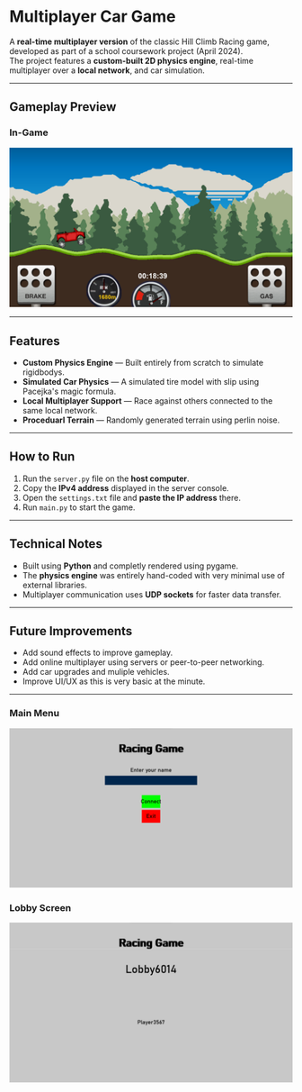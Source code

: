 # Multiplayer Car Game

A **real-time multiplayer version** of the classic Hill Climb Racing game, developed as part of a school coursework project (April 2024).  
The project features a **custom-built  2D physics engine**, real-time multiplayer over a **local network**, and car simulation.

---

## Gameplay Preview

### In-Game
![Gameplay](img3.png)

---

## Features

- **Custom Physics Engine** — Built entirely from scratch to simulate rigidbodys.  
- **Simulated Car Physics** — A simulated tire model with slip using Pacejka's magic formula.
- **Local Multiplayer Support** — Race against others connected to the same local network.  
- **Proceduarl Terrain** — Randomly generated terrain using perlin noise.  

---

## How to Run

1. Run the `server.py` file on the **host computer**.  
2. Copy the **IPv4 address** displayed in the server console.  
3. Open the `settings.txt` file and **paste the IP address** there.  
4. Run `main.py` to start the game.  

---

## Technical Notes

- Built using **Python** and completly rendered using pygame.  
- The **physics engine** was entirely hand-coded with very minimal use of external libraries.  
- Multiplayer communication uses **UDP sockets** for faster data transfer.  

---

## Future Improvements

- Add sound effects to improve gameplay.
- Add online multiplayer using servers or peer-to-peer networking.  
- Add car upgrades and muliple vehicles.
- Improve UI/UX as this is very basic at the minute.

---

### Main Menu
![Main Menu](img1.png)

### Lobby Screen
![Lobby Screen](img2.png)
